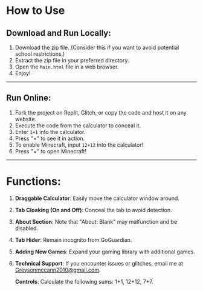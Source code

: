 # How to Use

## Download and Run Locally:

1. Download the zip file. (Consider this if you want to avoid potential school restrictions.)
2. Extract the zip file in your preferred directory.
3. Open the `Main.html` file in a web browser.
4. Enjoy!

---

## Run Online:

1. Fork the project on Replit, Glitch, or copy the code and host it on any website.
2. Execute the code from the calculator to conceal it.
3. Enter `1+1` into the calculator.
4. Press "=" to see it in action.
5. To enable Minecraft, input `12+12` into the calculator!
6. Press "=" to open Minecraft!

---

# Functions:

1. **Draggable Calculator**: Easily move the calculator window around.
2. **Tab Cloaking (On and Off)**: Conceal the tab to avoid detection.
3. **About Section**: Note that "About: Blank" may malfunction and be disabled.
4. **Tab Hider**: Remain incognito from GoGuardian.
5. **Adding New Games**: Expand your gaming library with additional games.
6. **Technical Support**: If you encounter issues or glitches, email me at Greysonmccann2010@gmail.com.

   **Controls**: Calculate the following sums: 1+1, 12+12, 7+7. 

